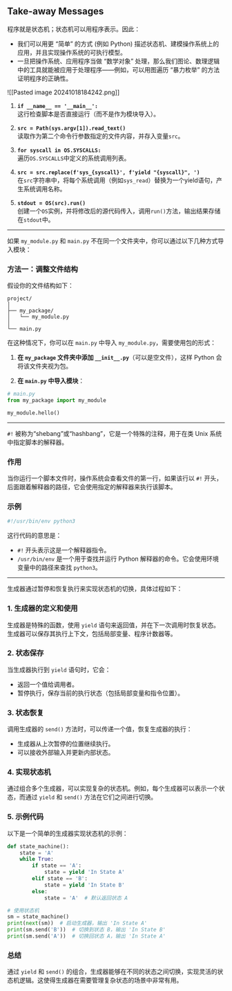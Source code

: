 ## Take-away Messages

程序就是状态机；状态机可以用程序表示。因此：

- 我们可以用更 “简单” 的方式 (例如 Python) 描述状态机、建模操作系统上的应用，并且实现操作系统的可执行模型。
- 一旦把操作系统、应用程序当做 “数学对象” 处理，那么我们图论、数理逻辑中的工具就能被应用于处理程序——例如，可以用图遍历 “暴力枚举” 的方法证明程序的正确性。

![[Pasted image 20241018184242.png]]

1. **`if __name__ == '__main__':`**  
   这行检查脚本是否直接运行（而不是作为模块导入）。


5. **`src = Path(sys.argv[1]).read_text()`**  
   读取作为第二个命令行参数指定的文件内容，并存入变量`src`。

6. **`for syscall in OS.SYSCALLS:`**  
   遍历`OS.SYSCALLS`中定义的系统调用列表。

7. **`src = src.replace(f'sys_{syscall}', f'yield "{syscall}", ')`**  
   在`src`字符串中，将每个系统调用（例如`sys_read`）替换为一个yield语句，产生系统调用名称。

8. **`stdout = OS(src).run()`**  
   创建一个`OS`实例，并将修改后的源代码传入，调用`run()`方法，输出结果存储在`stdout`中。


---


如果 `my_module.py` 和 `main.py` 不在同一个文件夹中，你可以通过以下几种方式导入模块：

### 方法一：调整文件结构

假设你的文件结构如下：

```
project/
│
├── my_package/
│   └── my_module.py
│
└── main.py
```

在这种情况下，你可以在 `main.py` 中导入 `my_module.py`，需要使用包的形式：

1. **在 `my_package` 文件夹中添加 `__init__.py`**（可以是空文件），这样 Python 会将该文件夹视为包。

2. **在 `main.py` 中导入模块**：

```python
# main.py
from my_package import my_module

my_module.hello()
```

---

`#!` 被称为“shebang”或“hashbang”，它是一个特殊的注释，用于在类 Unix 系统中指定脚本的解释器。

### 作用

当你运行一个脚本文件时，操作系统会查看文件的第一行，如果该行以 `#!` 开头，后面跟着解释器的路径，它会使用指定的解释器来执行该脚本。

### 示例

```bash
#!/usr/bin/env python3
```

这行代码的意思是：

- `#!` 开头表示这是一个解释器指令。
- `/usr/bin/env` 是一个用于查找并运行 Python 解释器的命令。它会使用环境变量中的路径来查找 `python3`。

---

生成器通过暂停和恢复执行来实现状态机的切换，具体过程如下：

### 1. **生成器的定义和使用**

生成器是特殊的函数，使用 `yield` 语句来返回值，并在下一次调用时恢复状态。生成器可以保存其执行上下文，包括局部变量、程序计数器等。

### 2. **状态保存**

当生成器执行到 `yield` 语句时，它会：
- 返回一个值给调用者。
- 暂停执行，保存当前的执行状态（包括局部变量和指令位置）。

### 3. **状态恢复**

调用生成器的 `send()` 方法时，可以传递一个值，恢复生成器的执行：
- 生成器从上次暂停的位置继续执行。
- 可以接收外部输入并更新内部状态。

### 4. **实现状态机**

通过组合多个生成器，可以实现复杂的状态机。例如，每个生成器可以表示一个状态，而通过 `yield` 和 `send()` 方法在它们之间进行切换。

### 5. **示例代码**

以下是一个简单的生成器实现状态机的示例：

```python
def state_machine():
    state = 'A'
    while True:
        if state == 'A':
            state = yield 'In State A'
        elif state == 'B':
            state = yield 'In State B'
        else:
            state = 'A'  # 默认返回状态 A

# 使用状态机
sm = state_machine()
print(next(sm))  # 启动生成器，输出 'In State A'
print(sm.send('B'))  # 切换到状态 B，输出 'In State B'
print(sm.send('A'))  # 切换回状态 A，输出 'In State A'
```

### 总结

通过 `yield` 和 `send()` 的组合，生成器能够在不同的状态之间切换，实现灵活的状态机逻辑。这使得生成器在需要管理复杂状态的场景中非常有用。
